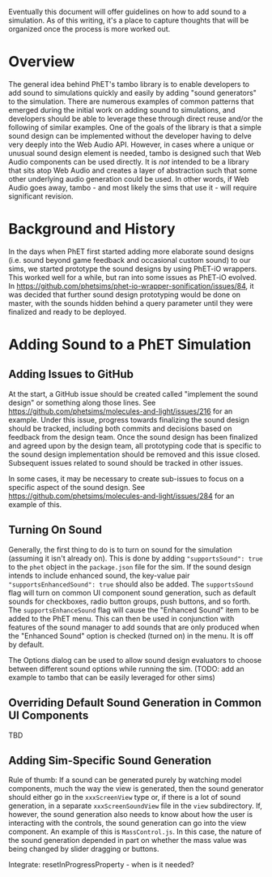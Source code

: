 Eventually this document will offer guidelines on how to add sound to a simulation.  As of this writing, it's a place
to capture thoughts that will be organized once the process is more worked out.

Overview
========

The general idea behind PhET's tambo library is to enable developers to add sound to simulations quickly and easily by
adding "sound generators" to the simulation.  There are numerous examples of common patterns that emerged during the
initial work on adding sound to simulations, and developers should be able to leverage these through direct reuse and/or
the following of similar examples.  One of the goals of the library is that a simple sound design can be implemented
without the developer having to delve very deeply into the Web Audio API.  However, in cases where a unique or unusual
sound design element is needed, tambo is designed such that Web Audio components can be used directly.  It is *not*
intended to be a library that sits atop Web Audio and creates a layer of abstraction such that some other underlying
audio generation could be used.  In other words, if Web Audio goes away, tambo - and most likely the sims that use it -
will require significant revision. 

Background and History
======================

In the days when PhET first started adding more elaborate sound designs (i.e. sound beyond game feedback and occasional
custom sound) to our sims, we started prototype the sound designs by using PhET-iO wrappers.  This worked well for a
while, but ran into some issues as PhET-iO evolved.  In 
https://github.com/phetsims/phet-io-wrapper-sonification/issues/84, it was decided that further sound design prototyping
would be done on master, with the sounds hidden behind a query parameter until they were finalized and ready to be
deployed.

Adding Sound to a PhET Simulation
=================================

Adding Issues to GitHub
-----------------------

At the start, a GitHub issue should be created called "implement the sound design" or something along those lines.  See
https://github.com/phetsims/molecules-and-light/issues/216 for an example.  Under this issue, progress towards
finalizing the sound design should be tracked, including both commits and decisions based on feedback from the design
team.  Once the sound design has been finalized and agreed upon by the design team, all prototyping code that is
specific to the sound design implementation should be removed and this issue closed.  Subsequent issues related to
sound should be tracked in other issues.

In some cases, it may be necessary to create sub-issues to focus on a specific aspect of the sound design.  See
https://github.com/phetsims/molecules-and-light/issues/284 for an example of this.

Turning On Sound
----------------

Generally, the first thing to do is to turn on sound for the simulation (assuming it isn't already on).  This is done
by adding `"supportsSound": true` to the `phet` object in the `package.json` file for the sim.  If the sound design
intends to include enhanced sound, the key-value pair `"supportsEnhancedSound": true` should also be added.  The
`supportsSound` flag will turn on common UI component sound generation, such as default sounds for checkboxes, radio
button groups, push buttons, and so forth.  The `supportsEnhanceSound` flag will cause the "Enhanced Sound" item to be
added to the PhET menu.  This can then be used in conjunction with features of the sound manager to add sounds that are
only produced when the "Enhanced Sound" option is checked (turned on) in the menu.  It is off by default.

The Options dialog can be used to allow sound design evaluators to choose between different sound options while running
the sim. (TODO: add an example to tambo that can be easily leveraged for other sims)

Overriding Default Sound Generation in Common UI Components
-----------------------------------------------------------

TBD

Adding Sim-Specific Sound Generation
------------------------------------

Rule of thumb: If a sound can be generated purely by watching model components, much the way the view is generated,
then the sound generator should either go in the `xxxScreenView` type or, if there is a lot of sound generation, in
a separate `xxxScreenSoundView` file in the `view` subdirectory.  If, however, the sound generation also needs to know
about how the user is interacting with the controls, the sound generation can go into the view component.  An example of
this is `MassControl.js`.  In this case, the nature of the sound generation depended in part on whether the mass value
was being changed by slider dragging or buttons. 

Integrate: resetInProgressProperty - when is it needed?